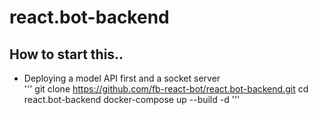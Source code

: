 # react.bot-backend

## How to start this..
* Deploying a model API first and a socket server  
'''
git clone https://github.com/fb-react-bot/react.bot-backend.git 
cd react.bot-backend
docker-compose up --build -d
''' 
